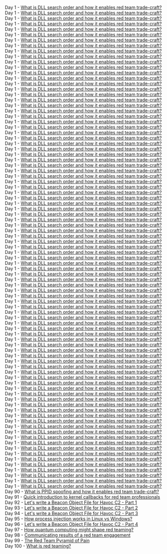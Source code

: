 Day 1 - [What is DLL search order and how it enables red team trade-craft?](https://www.100daysofredteam.com/p/what-is-dll-search-order-and-how)
Day 1 - [What is DLL search order and how it enables red team trade-craft?](https://www.100daysofredteam.com/p/what-is-dll-search-order-and-how)
Day 1 - [What is DLL search order and how it enables red team trade-craft?](https://www.100daysofredteam.com/p/what-is-dll-search-order-and-how)
Day 1 - [What is DLL search order and how it enables red team trade-craft?](https://www.100daysofredteam.com/p/what-is-dll-search-order-and-how)
Day 1 - [What is DLL search order and how it enables red team trade-craft?](https://www.100daysofredteam.com/p/what-is-dll-search-order-and-how)
Day 1 - [What is DLL search order and how it enables red team trade-craft?](https://www.100daysofredteam.com/p/what-is-dll-search-order-and-how)
Day 1 - [What is DLL search order and how it enables red team trade-craft?](https://www.100daysofredteam.com/p/what-is-dll-search-order-and-how)
Day 1 - [What is DLL search order and how it enables red team trade-craft?](https://www.100daysofredteam.com/p/what-is-dll-search-order-and-how)
Day 1 - [What is DLL search order and how it enables red team trade-craft?](https://www.100daysofredteam.com/p/what-is-dll-search-order-and-how)
Day 1 - [What is DLL search order and how it enables red team trade-craft?](https://www.100daysofredteam.com/p/what-is-dll-search-order-and-how)
Day 1 - [What is DLL search order and how it enables red team trade-craft?](https://www.100daysofredteam.com/p/what-is-dll-search-order-and-how)
Day 1 - [What is DLL search order and how it enables red team trade-craft?](https://www.100daysofredteam.com/p/what-is-dll-search-order-and-how)
Day 1 - [What is DLL search order and how it enables red team trade-craft?](https://www.100daysofredteam.com/p/what-is-dll-search-order-and-how)
Day 1 - [What is DLL search order and how it enables red team trade-craft?](https://www.100daysofredteam.com/p/what-is-dll-search-order-and-how)
Day 1 - [What is DLL search order and how it enables red team trade-craft?](https://www.100daysofredteam.com/p/what-is-dll-search-order-and-how)
Day 1 - [What is DLL search order and how it enables red team trade-craft?](https://www.100daysofredteam.com/p/what-is-dll-search-order-and-how)
Day 1 - [What is DLL search order and how it enables red team trade-craft?](https://www.100daysofredteam.com/p/what-is-dll-search-order-and-how)
Day 1 - [What is DLL search order and how it enables red team trade-craft?](https://www.100daysofredteam.com/p/what-is-dll-search-order-and-how)
Day 1 - [What is DLL search order and how it enables red team trade-craft?](https://www.100daysofredteam.com/p/what-is-dll-search-order-and-how)
Day 1 - [What is DLL search order and how it enables red team trade-craft?](https://www.100daysofredteam.com/p/what-is-dll-search-order-and-how)
Day 1 - [What is DLL search order and how it enables red team trade-craft?](https://www.100daysofredteam.com/p/what-is-dll-search-order-and-how)
Day 1 - [What is DLL search order and how it enables red team trade-craft?](https://www.100daysofredteam.com/p/what-is-dll-search-order-and-how)
Day 1 - [What is DLL search order and how it enables red team trade-craft?](https://www.100daysofredteam.com/p/what-is-dll-search-order-and-how)
Day 1 - [What is DLL search order and how it enables red team trade-craft?](https://www.100daysofredteam.com/p/what-is-dll-search-order-and-how)
Day 1 - [What is DLL search order and how it enables red team trade-craft?](https://www.100daysofredteam.com/p/what-is-dll-search-order-and-how)
Day 1 - [What is DLL search order and how it enables red team trade-craft?](https://www.100daysofredteam.com/p/what-is-dll-search-order-and-how)
Day 1 - [What is DLL search order and how it enables red team trade-craft?](https://www.100daysofredteam.com/p/what-is-dll-search-order-and-how)
Day 1 - [What is DLL search order and how it enables red team trade-craft?](https://www.100daysofredteam.com/p/what-is-dll-search-order-and-how)
Day 1 - [What is DLL search order and how it enables red team trade-craft?](https://www.100daysofredteam.com/p/what-is-dll-search-order-and-how)
Day 1 - [What is DLL search order and how it enables red team trade-craft?](https://www.100daysofredteam.com/p/what-is-dll-search-order-and-how)
Day 1 - [What is DLL search order and how it enables red team trade-craft?](https://www.100daysofredteam.com/p/what-is-dll-search-order-and-how)
Day 1 - [What is DLL search order and how it enables red team trade-craft?](https://www.100daysofredteam.com/p/what-is-dll-search-order-and-how)
Day 1 - [What is DLL search order and how it enables red team trade-craft?](https://www.100daysofredteam.com/p/what-is-dll-search-order-and-how)
Day 1 - [What is DLL search order and how it enables red team trade-craft?](https://www.100daysofredteam.com/p/what-is-dll-search-order-and-how)
Day 1 - [What is DLL search order and how it enables red team trade-craft?](https://www.100daysofredteam.com/p/what-is-dll-search-order-and-how)
Day 1 - [What is DLL search order and how it enables red team trade-craft?](https://www.100daysofredteam.com/p/what-is-dll-search-order-and-how)
Day 1 - [What is DLL search order and how it enables red team trade-craft?](https://www.100daysofredteam.com/p/what-is-dll-search-order-and-how)
Day 1 - [What is DLL search order and how it enables red team trade-craft?](https://www.100daysofredteam.com/p/what-is-dll-search-order-and-how)
Day 1 - [What is DLL search order and how it enables red team trade-craft?](https://www.100daysofredteam.com/p/what-is-dll-search-order-and-how)
Day 1 - [What is DLL search order and how it enables red team trade-craft?](https://www.100daysofredteam.com/p/what-is-dll-search-order-and-how)
Day 1 - [What is DLL search order and how it enables red team trade-craft?](https://www.100daysofredteam.com/p/what-is-dll-search-order-and-how)
Day 1 - [What is DLL search order and how it enables red team trade-craft?](https://www.100daysofredteam.com/p/what-is-dll-search-order-and-how)
Day 1 - [What is DLL search order and how it enables red team trade-craft?](https://www.100daysofredteam.com/p/what-is-dll-search-order-and-how)
Day 1 - [What is DLL search order and how it enables red team trade-craft?](https://www.100daysofredteam.com/p/what-is-dll-search-order-and-how)
Day 1 - [What is DLL search order and how it enables red team trade-craft?](https://www.100daysofredteam.com/p/what-is-dll-search-order-and-how)
Day 1 - [What is DLL search order and how it enables red team trade-craft?](https://www.100daysofredteam.com/p/what-is-dll-search-order-and-how)
Day 1 - [What is DLL search order and how it enables red team trade-craft?](https://www.100daysofredteam.com/p/what-is-dll-search-order-and-how)
Day 1 - [What is DLL search order and how it enables red team trade-craft?](https://www.100daysofredteam.com/p/what-is-dll-search-order-and-how)
Day 1 - [What is DLL search order and how it enables red team trade-craft?](https://www.100daysofredteam.com/p/what-is-dll-search-order-and-how)
Day 1 - [What is DLL search order and how it enables red team trade-craft?](https://www.100daysofredteam.com/p/what-is-dll-search-order-and-how)
Day 1 - [What is DLL search order and how it enables red team trade-craft?](https://www.100daysofredteam.com/p/what-is-dll-search-order-and-how)
Day 1 - [What is DLL search order and how it enables red team trade-craft?](https://www.100daysofredteam.com/p/what-is-dll-search-order-and-how)
Day 1 - [What is DLL search order and how it enables red team trade-craft?](https://www.100daysofredteam.com/p/what-is-dll-search-order-and-how)
Day 1 - [What is DLL search order and how it enables red team trade-craft?](https://www.100daysofredteam.com/p/what-is-dll-search-order-and-how)
Day 1 - [What is DLL search order and how it enables red team trade-craft?](https://www.100daysofredteam.com/p/what-is-dll-search-order-and-how)
Day 1 - [What is DLL search order and how it enables red team trade-craft?](https://www.100daysofredteam.com/p/what-is-dll-search-order-and-how)
Day 1 - [What is DLL search order and how it enables red team trade-craft?](https://www.100daysofredteam.com/p/what-is-dll-search-order-and-how)
Day 1 - [What is DLL search order and how it enables red team trade-craft?](https://www.100daysofredteam.com/p/what-is-dll-search-order-and-how)
Day 1 - [What is DLL search order and how it enables red team trade-craft?](https://www.100daysofredteam.com/p/what-is-dll-search-order-and-how)
Day 1 - [What is DLL search order and how it enables red team trade-craft?](https://www.100daysofredteam.com/p/what-is-dll-search-order-and-how)
Day 1 - [What is DLL search order and how it enables red team trade-craft?](https://www.100daysofredteam.com/p/what-is-dll-search-order-and-how)
Day 1 - [What is DLL search order and how it enables red team trade-craft?](https://www.100daysofredteam.com/p/what-is-dll-search-order-and-how)
Day 1 - [What is DLL search order and how it enables red team trade-craft?](https://www.100daysofredteam.com/p/what-is-dll-search-order-and-how)
Day 1 - [What is DLL search order and how it enables red team trade-craft?](https://www.100daysofredteam.com/p/what-is-dll-search-order-and-how)
Day 1 - [What is DLL search order and how it enables red team trade-craft?](https://www.100daysofredteam.com/p/what-is-dll-search-order-and-how)
Day 1 - [What is DLL search order and how it enables red team trade-craft?](https://www.100daysofredteam.com/p/what-is-dll-search-order-and-how)
Day 1 - [What is DLL search order and how it enables red team trade-craft?](https://www.100daysofredteam.com/p/what-is-dll-search-order-and-how)
Day 1 - [What is DLL search order and how it enables red team trade-craft?](https://www.100daysofredteam.com/p/what-is-dll-search-order-and-how)
Day 1 - [What is DLL search order and how it enables red team trade-craft?](https://www.100daysofredteam.com/p/what-is-dll-search-order-and-how)
Day 1 - [What is DLL search order and how it enables red team trade-craft?](https://www.100daysofredteam.com/p/what-is-dll-search-order-and-how)
Day 1 - [What is DLL search order and how it enables red team trade-craft?](https://www.100daysofredteam.com/p/what-is-dll-search-order-and-how)
Day 1 - [What is DLL search order and how it enables red team trade-craft?](https://www.100daysofredteam.com/p/what-is-dll-search-order-and-how)
Day 1 - [What is DLL search order and how it enables red team trade-craft?](https://www.100daysofredteam.com/p/what-is-dll-search-order-and-how)
Day 1 - [What is DLL search order and how it enables red team trade-craft?](https://www.100daysofredteam.com/p/what-is-dll-search-order-and-how)
Day 1 - [What is DLL search order and how it enables red team trade-craft?](https://www.100daysofredteam.com/p/what-is-dll-search-order-and-how)
Day 1 - [What is DLL search order and how it enables red team trade-craft?](https://www.100daysofredteam.com/p/what-is-dll-search-order-and-how)
Day 1 - [What is DLL search order and how it enables red team trade-craft?](https://www.100daysofredteam.com/p/what-is-dll-search-order-and-how)
Day 1 - [What is DLL search order and how it enables red team trade-craft?](https://www.100daysofredteam.com/p/what-is-dll-search-order-and-how)
Day 1 - [What is DLL search order and how it enables red team trade-craft?](https://www.100daysofredteam.com/p/what-is-dll-search-order-and-how)
Day 1 - [What is DLL search order and how it enables red team trade-craft?](https://www.100daysofredteam.com/p/what-is-dll-search-order-and-how)
Day 1 - [What is DLL search order and how it enables red team trade-craft?](https://www.100daysofredteam.com/p/what-is-dll-search-order-and-how)
Day 1 - [What is DLL search order and how it enables red team trade-craft?](https://www.100daysofredteam.com/p/what-is-dll-search-order-and-how)
Day 1 - [What is DLL search order and how it enables red team trade-craft?](https://www.100daysofredteam.com/p/what-is-dll-search-order-and-how)
Day 1 - [What is DLL search order and how it enables red team trade-craft?](https://www.100daysofredteam.com/p/what-is-dll-search-order-and-how)
Day 1 - [What is DLL search order and how it enables red team trade-craft?](https://www.100daysofredteam.com/p/what-is-dll-search-order-and-how)
Day 1 - [What is DLL search order and how it enables red team trade-craft?](https://www.100daysofredteam.com/p/what-is-dll-search-order-and-how)
Day 1 - [What is DLL search order and how it enables red team trade-craft?](https://www.100daysofredteam.com/p/what-is-dll-search-order-and-how)
Day 1 - [What is DLL search order and how it enables red team trade-craft?](https://www.100daysofredteam.com/p/what-is-dll-search-order-and-how)
Day 1 - [What is DLL search order and how it enables red team trade-craft?](https://www.100daysofredteam.com/p/what-is-dll-search-order-and-how)  
Day 90 - [What is PPID spoofing and how it enables red team trade-craft?](https://www.100daysofredteam.com/p/what-is-ppid-spoofing-red-team)  
Day 91 - [Quick introduction to kernel callbacks for red team professionals](https://www.100daysofredteam.com/p/quick-introduction-to-kernel-callbacks-red-team)  
Day 92 - [Let's write a Beacon Object File for Havoc C2 - Part 1](https://www.100daysofredteam.com/p/lets-write-a-beacon-object-file-for-havoc-c2-part-1)  
Day 93 - [Let's write a Beacon Object File for Havoc C2 - Part 2](https://www.100daysofredteam.com/p/lets-write-a-beacon-object-file-for-havoc-c2-part-2)  
Day 94 - [Let's write a Beacon Object File for Havoc C2 - Part 3](https://www.100daysofredteam.com/p/lets-write-a-beacon-object-file-for-havoc-c2-part-3)  
Day 95 - [How process injection works in Linux vs Windows?](https://www.100daysofredteam.com/p/how-process-injection-works-in-linux-vs-windows)  
Day 96 - [Let's write a Beacon Object File for Havoc C2 - Part 4](https://www.100daysofredteam.com/p/lets-write-a-beacon-object-file-for-havoc-c2-part-4)  
Day 97 - [How quantum computing might shape red teaming?](https://www.100daysofredteam.com/p/how-quantum-computing-might-shape-red-teaming)  
Day 98 - [Communicating results of a red team engagement](https://www.100daysofredteam.com/p/communicating-results-of-a-red-team-engagement)  
Day 99 - [The Red Team Pyramid of Pain](https://www.100daysofredteam.com/p/the-red-team-pyramid-of-pain)  
Day 100 - [What is red teaming?](https://www.100daysofredteam.com/p/what-is-red-teaming)  
